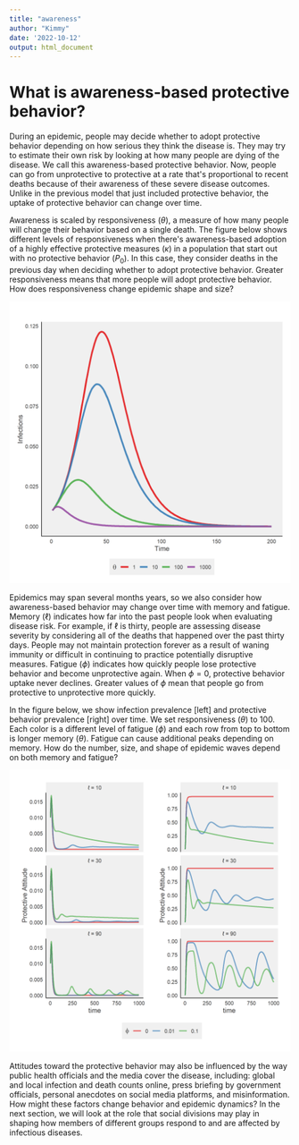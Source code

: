 ```yaml
---
title: "awareness"
author: "Kimmy"
date: '2022-10-12'
output: html_document
---
```




# What is awareness-based protective behavior?

During an epidemic, people may decide whether to adopt protective behavior depending on how serious they think the disease is. They may try to estimate their own risk by looking at how many people are dying of the disease. We call this awareness-based protective behavior. Now, people can go from unprotective to protective at a rate that's proportional to recent deaths because of their awareness of these severe disease outcomes. Unlike in the previous model that just included protective behavior, the uptake of protective behavior can change over time.

Awareness is scaled by responsiveness ($\theta$), a measure of how many people will change their behavior based on a single death. The figure below shows different levels of responsiveness when there's awareness-based adoption of a highly effective protective measures ($\kappa$) in a population that start out with no protective behavior ($P_0$). In this case, they consider deaths in the previous day when deciding whether to adopt protective behavior. Greater responsiveness means that more people will adopt protective behavior. How does responsiveness change epidemic shape and size?

![plot of chunk theta](figure/theta-1.png)

Epidemics may span several months years, so we also consider how awareness-based behavior may change over time with memory and fatigue. Memory ($\ell$) indicates how far into the past people look when evaluating disease risk. For example, if $\ell$ is thirty, people are assessing disease severity by considering all of the deaths that happened over the past thirty days. People may not maintain protection forever as a result of waning immunity or difficult in continuing to practice potentially disruptive measures. Fatigue ($\phi$) indicates how quickly people lose protective behavior and become unprotective again. When $\phi=0$, protective behavior uptake never declines. Greater values of $\phi$ mean that people go from protective to unprotective more quickly.

In the figure below, we show infection prevalence [left] and protective behavior prevalence [right] over time. We set responsiveness ($\theta$) to 100. Each color is a different level of fatigue ($\phi$) and each row from top to bottom is longer memory ($\theta$). Fatigue can cause additional peaks depending on memory. How do the number, size, and shape of epidemic waves depend on both memory and fatigue?

![plot of chunk ell-phi](figure/ell-phi-1.png)

Attitudes toward the protective behavior may also be influenced by the way public health officials and the media cover the disease, including: global and local infection and death counts online, press briefing by government officials, personal anecdotes on social media platforms, and misinformation. How might these factors change behavior and epidemic dynamics? In the next section, we will look at the role that social divisions may play in shaping how members of different groups respond to and are affected by infectious diseases.
